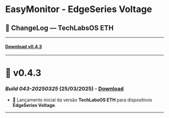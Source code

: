 # EasyMonitor - EdgeSeries Voltage

## 📌 ChangeLog — TechLabsOS ETH

---
#### [Download v0.4.3](https://github.com/nilsonpessim/easymonitor/raw/refs/heads/main/EdgeSeries/Voltage/v1/firmware/emevv1-0.4.3-build-043-20250326.bin)
---

# 🔄 v0.4.3
### *Build 043-20250325* (25/03/2025) - [Download](https://github.com/nilsonpessim/easymonitor/raw/refs/heads/main/EdgeSeries/Voltage/v1/firmware/emevv1-0.4.3-build-043-20250326.bin)
- 🚀 Lançamento inicial da versão **TechLabsOS ETH** para dispositivos **EdgeSeries Voltage**.
---